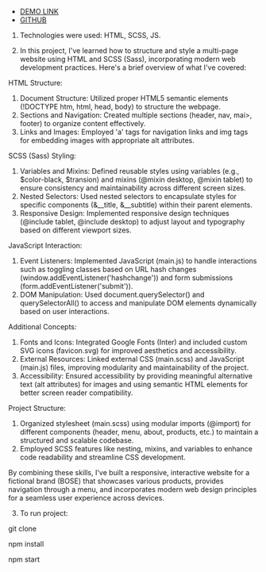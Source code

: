 - [DEMO LINK](https://zvir91.github.io/bose-landing/)
- [GITHUB](https://github.com/zvir91/bose-landing)

1. Technologies were used: HTML, SCSS, JS.

2. In this project, I've learned how to structure and style a multi-page website using HTML and SCSS (Sass), incorporating modern web development practices. Here's a brief overview of what I've covered:  

HTML Structure:  
  1. Document Structure: Utilized proper HTML5 semantic elements (!DOCTYPE htm, html, head, body) to structure the webpage.  
  2. Sections and Navigation: Created multiple sections (header, nav, mai>, footer) to organize content effectively.  
  3. Links and Images: Employed 'a' tags for navigation links and img tags for embedding images with appropriate alt attributes.  

SCSS (Sass) Styling:  
  1. Variables and Mixins: Defined reusable styles using variables (e.g., $color-black, $transion) and mixins (@mixin desktop, @mixin tablet) to ensure consistency and maintainability across 
    different screen sizes.  
  2. Nested Selectors: Used nested selectors to encapsulate styles for specific components (&__title, &__subtitle) within their parent elements.  
  3. Responsive Design: Implemented responsive design techniques (@include tablet, @include desktop) to adjust layout and typography based on different viewport sizes.  

JavaScript Interaction:  
  1. Event Listeners: Implemented JavaScript (main.js) to handle interactions such as toggling classes based on URL hash changes (window.addEventListener('hashchange')) and form submissions (form.addEventListener('submit')).  
  2. DOM Manipulation: Used document.querySelector() and querySelectorAll() to access and manipulate DOM elements dynamically based on user interactions.  

Additional Concepts:  
  1. Fonts and Icons: Integrated Google Fonts (Inter) and included custom SVG icons (favicon.svg) for improved aesthetics and accessibility.  
  2. External Resources: Linked external CSS (main.scss) and JavaScript (main.js) files, improving modularity and maintainability of the project.  
  3. Accessibility: Ensured accessibility by providing meaningful alternative text (alt attributes) for images and using semantic HTML elements for better screen reader compatibility.  

Project Structure:  
  1. Organized stylesheet (main.scss) using modular imports (@import) for different components (header, menu, about, products, etc.) to maintain a structured and scalable codebase.  
  2. Employed SCSS features like nesting, mixins, and variables to enhance code readability and streamline CSS development.  

By combining these skills, I've built a responsive, interactive website for a fictional brand (BOSE) that showcases various products, provides navigation through a menu, and incorporates modern web design principles for a seamless user experience across devices.   

3. To run project:   

  git clone  

  npm install  

  npm start   